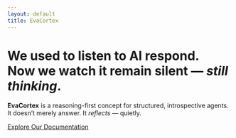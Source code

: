 ```yaml
---
layout: default
title: EvaCortex
---
```


<div class="hero">
  <h1 class="headline">
    We used to listen to AI respond.<br>
    Now we watch it remain silent — <em>still thinking</em>.
  </h1>
  <p class="subtitle">
    <strong>EvaCortex</strong> is a reasoning-first concept for structured, introspective agents.<br>
    It doesn’t merely answer. It <em>reflects</em> — quietly.
  </p>
</div>

<div class="cta">
  <a href="https://github.com/LexProfi/EvaCortex" class="primary-link">Explore Our Documentation</a>
</div>
